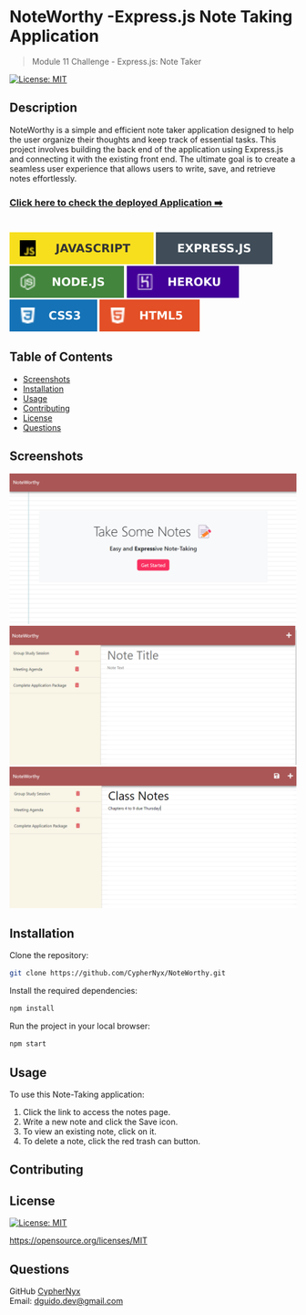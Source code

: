 # NoteWorthy -Express.js Note Taking Application
  > Module 11 Challenge - Express.js: Note Taker
  
  [![License: MIT](https://img.shields.io/badge/License-MIT-yellow.svg)](https://opensource.org/licenses/MIT)

  ## Description
  NoteWorthy is a simple and efficient note taker application designed to help the user organize their thoughts and keep track of essential tasks. This project involves building the back end of the application using Express.js and connecting it with the existing front end. The ultimate goal is to create a seamless user experience that allows users to write, save, and retrieve notes effortlessly.

  ### [Click here to check the deployed Application ➡️](https://noteworthy-note-taking-app-32b863478a35.herokuapp.com/)<br><br>

  ![JavaScript](./assets/js.svg)
  ![Express](./assets/express.svg)
  ![Node](./assets/node.svg)
  ![Heroku](./assets/heroku.svg)
  ![CSS](./assets/css.svg)
  ![HTML](./assets/html.svg)

  ## Table of Contents
  * [Screenshots](#screenshots)
  * [Installation](#installation)
  * [Usage](#usage)
  * [Contributing](#contributing)
  * [License](#license)
  * [Questions](#questions)

 ## Screenshots
![landing page](./assets/Screenshot-landing_page.png)
![blank note](./assets/Screenshot-blank-note.png)
![full note](./assets/Screenshot-full-note.png)

  ## Installation
 Clone the repository:

```sh
git clone https://github.com/CypherNyx/NoteWorthy.git
```

Install the required dependencies:

```sh
npm install
```

Run the project in your local browser:

```sh
npm start
```

  ## Usage
  To use this Note-Taking application:

 1. Click the link to access the notes page.
 2. Write a new note and click the Save icon.
 3. To view an existing note, click on it.
 4. To delete a note, click the red trash can button.

  ## Contributing
  

  ## License
  [![License: MIT](https://img.shields.io/badge/License-MIT-yellow.svg)](https://opensource.org/licenses/MIT)
  
  https://opensource.org/licenses/MIT 
    

  ## Questions
  GitHub [CypherNyx](https://github.com/CypherNyx)<br>
  Email: dguido.dev@gmail.com

